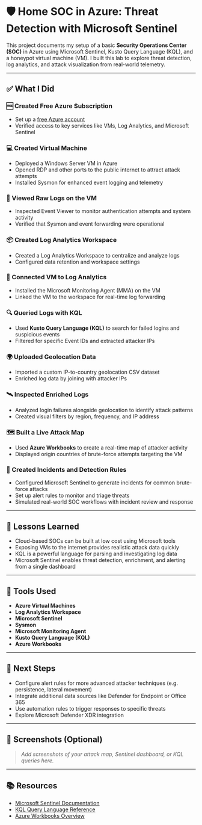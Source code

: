 # 🛡️ Home SOC in Azure: Threat Detection with Microsoft Sentinel

This project documents my setup of a basic **Security Operations Center (SOC)** in Azure using Microsoft Sentinel, Kusto Query Language (KQL), and a honeypot virtual machine (VM). I built this lab to explore threat detection, log analytics, and attack visualization from real-world telemetry.

---

## ✅ What I Did

### 🆓 Created Free Azure Subscription

- Set up a [free Azure account](https://azure.microsoft.com/free/)
- Verified access to key services like VMs, Log Analytics, and Microsoft Sentinel

### 💻 Created Virtual Machine

- Deployed a Windows Server VM in Azure
- Opened RDP and other ports to the public internet to attract attack attempts
- Installed Sysmon for enhanced event logging and telemetry

### 📄 Viewed Raw Logs on the VM

- Inspected Event Viewer to monitor authentication attempts and system activity
- Verified that Sysmon and event forwarding were operational

### 📦 Created Log Analytics Workspace

- Created a Log Analytics Workspace to centralize and analyze logs
- Configured data retention and workspace settings

### 🔗 Connected VM to Log Analytics

- Installed the Microsoft Monitoring Agent (MMA) on the VM
- Linked the VM to the workspace for real-time log forwarding

### 🔍 Queried Logs with KQL

- Used **Kusto Query Language (KQL)** to search for failed logins and suspicious events
- Filtered for specific Event IDs and extracted attacker IPs

### 🌍 Uploaded Geolocation Data

- Imported a custom IP-to-country geolocation CSV dataset
- Enriched log data by joining with attacker IPs

### 🛰️ Inspected Enriched Logs

- Analyzed login failures alongside geolocation to identify attack patterns
- Created visual filters by region, frequency, and IP address

### 🗺️ Built a Live Attack Map

- Used **Azure Workbooks** to create a real-time map of attacker activity
- Displayed origin countries of brute-force attempts targeting the VM

### 🚨 Created Incidents and Detection Rules

- Configured Microsoft Sentinel to generate incidents for common brute-force attacks
- Set up alert rules to monitor and triage threats
- Simulated real-world SOC workflows with incident review and response

---

## 🧠 Lessons Learned

- Cloud-based SOCs can be built at low cost using Microsoft tools
- Exposing VMs to the internet provides realistic attack data quickly
- KQL is a powerful language for parsing and investigating log data
- Microsoft Sentinel enables threat detection, enrichment, and alerting from a single dashboard

---

## 🧰 Tools Used

- **Azure Virtual Machines**
- **Log Analytics Workspace**
- **Microsoft Sentinel**
- **Sysmon**
- **Microsoft Monitoring Agent**
- **Kusto Query Language (KQL)**
- **Azure Workbooks**

---

## 🧭 Next Steps

- Configure alert rules for more advanced attacker techniques (e.g. persistence, lateral movement)
- Integrate additional data sources like Defender for Endpoint or Office 365
- Use automation rules to trigger responses to specific threats
- Explore Microsoft Defender XDR integration

---

## 📸 Screenshots (Optional)

> _Add screenshots of your attack map, Sentinel dashboard, or KQL queries here._

---

## 📚 Resources

- [Microsoft Sentinel Documentation](https://learn.microsoft.com/en-us/azure/sentinel/)
- [KQL Query Language Reference](https://learn.microsoft.com/en-us/azure/data-explorer/kusto/query/)
- [Azure Workbooks Overview](https://learn.microsoft.com/en-us/azure/azure-monitor/workbooks-overview)
